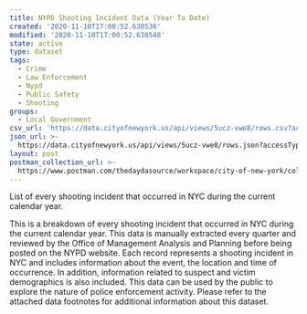 ```yaml
---
title: NYPD Shooting Incident Data (Year To Date)
created: '2020-11-10T17:00:52.630536'
modified: '2020-11-10T17:00:52.630548'
state: active
type: dataset
tags:
  - Crime
  - Law Enforcement
  - Nypd
  - Public Safety
  - Shooting
groups:
  - Local Government
csv_url: 'https://data.cityofnewyork.us/api/views/5ucz-vwe8/rows.csv?accessType=DOWNLOAD'
json_url: >-
  https://data.cityofnewyork.us/api/views/5ucz-vwe8/rows.json?accessType=DOWNLOAD
layout: post
postman_collection_url: >-
  https://www.postman.com/thedaydasource/workspace/city-of-new-york/collection/15909983-b3c307bb-a42a-4fdb-b0da-3cb54ba3ff34
---
```

List of every shooting incident that occurred in NYC  during the current calendar year.

This is a breakdown of every shooting incident that occurred in NYC during the current calendar year. This data is manually extracted every quarter and reviewed by the Office of Management Analysis and Planning before being posted on the NYPD website. 
 Each record represents a shooting incident in NYC and includes information about the event, the location and time of occurrence. In addition, information related to suspect and victim demographics is also included. This data can be used by the public to explore the nature of police enforcement activity. Please refer to the attached data footnotes for additional information about this dataset.
